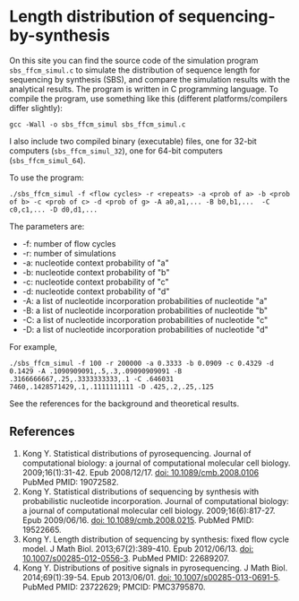# Length distribution of sequencing-by-synthesis

On this site you can find the source code of the simulation program 
`sbs_ffcm_simul.c` to simulate the distribution of sequence length for 
sequencing by synthesis (SBS), and compare the simulation results 
with the analytical results.  The program is written in C programming 
language. To compile the program, use something like this 
(different platforms/compilers differ slightly):

`gcc -Wall -o sbs_ffcm_simul sbs_ffcm_simul.c`

I also include two compiled binary (executable) files, one for 32-bit computers
(`sbs_ffcm_simul_32`), one for 64-bit computers (`sbs_ffcm_simul_64`).

To use the program:

`./sbs_ffcm_simul -f <flow cycles> -r <repeats> -a <prob of a> -b <prob of b> -c <prob of c> -d <prob of g> -A a0,a1,... -B b0,b1,...  -C c0,c1,... -D d0,d1,...`

The parameters are:

- -f: number of flow cycles
- -r: number of simulations
- -a: nucleotide context probability of "a"
- -b: nucleotide context probability of "b"
- -c: nucleotide context probability of "c"
- -d: nucleotide context probability of "d"
- -A: a list of nucleotide incorporation probabilities of nucleotide "a"
- -B: a list of nucleotide incorporation probabilities of nucleotide "b"
- -C: a list of nucleotide incorporation probabilities of nucleotide "c"
- -D: a list of nucleotide incorporation probabilities of nucleotide "d"

For example,

`./sbs_ffcm_simul -f 100 -r 200000 -a 0.3333 -b 0.0909 -c 0.4329 -d 0.1429 -A .1090909091,.5,.3,.09090909091 -B .3166666667,.25,.3333333333,.1 -C .646031
7460,.1428571429,.1,.1111111111 -D .425,.2,.25,.125`

See the references for the background and theoretical results.

## References
1. Kong Y. Statistical distributions of pyrosequencing. Journal of computational biology: a journal of computational molecular cell biology. 2009;16(1):31-42. Epub 2008/12/17. [doi: 10.1089/cmb.2008.0106](https://www.liebertpub.com/doi/10.1089/cmb.2008.0106) PubMed PMID: 19072582.
2. Kong Y. Statistical distributions of sequencing by synthesis with probabilistic nucleotide incorporation. Journal of computational biology: a journal of computational molecular cell biology. 2009;16(6):817-27. Epub 2009/06/16. [doi: 10.1089/cmb.2008.0215](https://www.liebertpub.com/doi/10.1089/cmb.2008.0215). PubMed PMID: 19522665.
3. Kong Y. Length distribution of sequencing by synthesis: fixed flow cycle model. J Math Biol. 2013;67(2):389-410. Epub 2012/06/13. [doi: 10.1007/s00285-012-0556-3](https://link.springer.com/article/10.1007/s00285-012-0556-3). PubMed PMID: 22689207.
4. Kong Y. Distributions of positive signals in pyrosequencing. J Math Biol. 2014;69(1):39-54. Epub 2013/06/01. [doi: 10.1007/s00285-013-0691-5](https://link.springer.com/article/10.1007/s00285-013-0691-5). PubMed PMID: 23722629; PMCID: PMC3795870.
